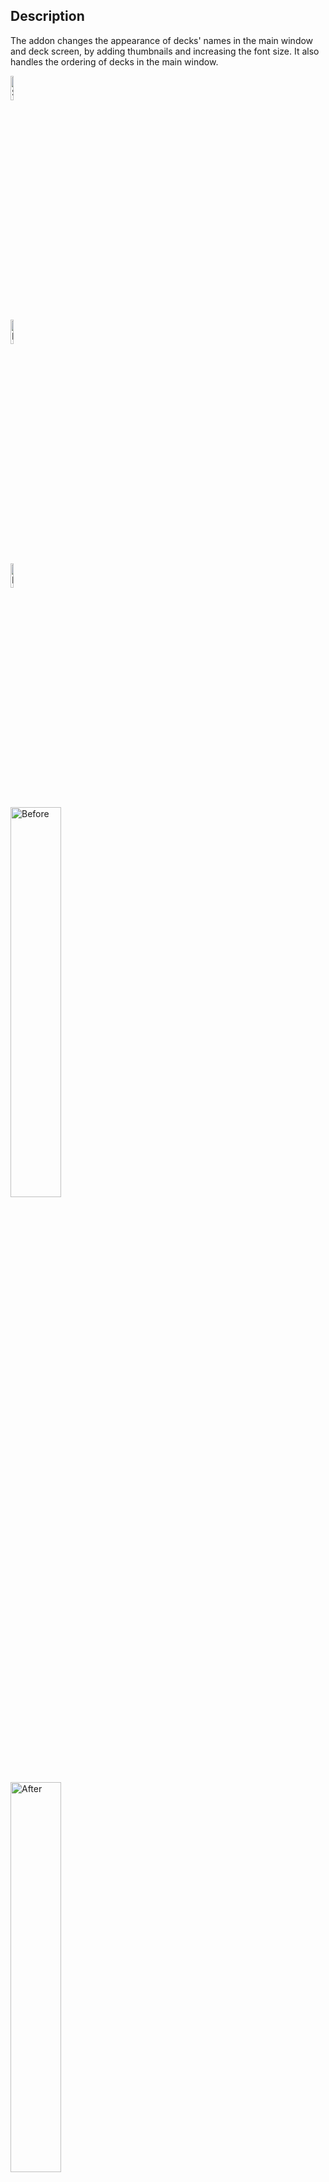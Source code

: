 ## Description

The addon changes the appearance of decks' names in the main window and deck screen, by adding thumbnails and increasing the font size.
It also handles the ordering of decks in the main window.

<div class="row">
  <div class="column">
    <img src="https://github.com/Eltaurus-Lt/Lt-Anki-Addons/blob/main/pages/Lstyle/before.png" alt="Snow" style="width:10%">
  </div>
  <div class="column">
    <img src="https://github.com/Eltaurus-Lt/Lt-Anki-Addons/blob/main/pages/Lstyle/before.png" alt="Forest" style="width:10%">
  </div>
  <div class="column">
    <img src="https://github.com/Eltaurus-Lt/Lt-Anki-Addons/blob/main/pages/Lstyle/before.png" alt="Mountains" style="width:10%">
  </div>
</div>

<div>
    <div class="inline-block">
<img src="https://github.com/Eltaurus-Lt/Lt-Anki-Addons/blob/main/pages/Lstyle/before.png" width="40%" title="Before">
    </div>
    <div class="inline-block">
<img src="https://github.com/Eltaurus-Lt/Lt-Anki-Addons/blob/main/pages/Lstyle/after.png" width="40%" title="After">
    </div>
</div>


## Installation

Copy the `Lstyle` folder into your `~\addons21\` folder

## Usage

The addon only changes the appearance of the selected decks. In order to apply the styling to a deck, a number followed by a . and a space should be added to its name:

 > DeckName → 7. DeckName
 
<details>
  <summary>specifics</summary> 
The added part will get deleted from the displayed names when the styling is applied – it is only there for marking decks that need to be styled as well as for manually setting the decks' order in the main screen.
Multiple numbers separated by . can be used, e.g. "04.8.15. ", which is intended for numbering subdecks, but is not necessary.
Numbers can be repeated, so you can simply add "0. " at the beginning of every deck's name if the addon's ordering feature is not needed.
</details> 

To add thumbnails to decks a folder `icons` should be created inside your `%AnkiUserName%\collection.media\` folder (default path on windows is `C:\Users\%WindowsUserName%\AppData\Roaming\Anki2\%AnkiUserName%\collection.media\`). All the thumbnails are placed there in the `.png` format with the filenames corresponding to the deck's names (number excluded).

E.g. if the deck's name with the number is "01. DeckName" the thumbnail filename should be `DeckName.png`.

<details>
  <summary>specifics</summary> 
 If a thumbnail file for a numbered deck is not found, the thumbnail is not displayed, but the styling of the font is still applied and the number is removed:

PIC_decknames
PIC_icons
PIC_styling
</details> 

## Comments

The addon is tested to work alongside the "Enhance main window" addon.

(c) Lt/22
